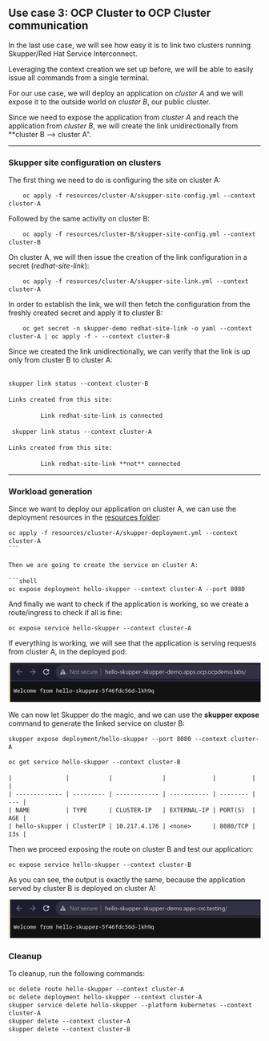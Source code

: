 ## Use case 3: OCP Cluster to OCP Cluster communication

In the last use case, we will see how easy it is to link two clusters running Skupper/Red Hat Service Interconnect.

Leveraging the context creation we set up before, we will be able to easily issue all commands from a single terminal.

For our use case, we will deploy an application on _cluster A_ and we will expose it to the outside world on _cluster B_, our public cluster.

Since we need to expose the application from _cluster A_ and reach the application from _cluster B_, we will create the link unidirectionally from \*\*cluster B --> cluster A".

---

### Skupper site configuration on clusters

The first thing we need to do is configuring the site on cluster A:

```shell
    oc apply -f resources/cluster-A/skupper-site-config.yml --context cluster-A
```

Followed by the same activity on cluster B:

```shell
    oc apply -f resources/cluster-B/skupper-site-config.yml --context cluster-B
```

On cluster A, we will then issue the creation of the link configuration in a secret (_redhat-site-link_):

```shell
    oc apply -f resources/cluster-A/skupper-site-link.yml --context cluster-A
```

In order to establish the link, we will then fetch the configuration from the freshly created secret and apply it to cluster B:

```shell
    oc get secret -n skupper-demo redhat-site-link -o yaml --context cluster-A | oc apply -f - --context cluster-B
```

Since we created the link unidirectionally, we can verify that the link is up only from cluster B to cluster A:

```shell

skupper link status --context cluster-B

Links created from this site:

         Link redhat-site-link is connected

 skupper link status --context cluster-A

Links created from this site:

         Link redhat-site-link **not** connected
```

---

### Workload generation

Since we want to deploy our application on cluster A, we can use the deployment resources in the [resources folder](./resources/cluster-A/):

````shell
oc apply -f resources/cluster-A/skupper-deployment.yml --context cluster-A
```

Then we are going to create the service on cluster A:

```shell
oc expose deployment hello-skupper --context cluster-A --port 8080
````

And finally we want to check if the application is working, so we create a route/ingress to check if all is fine:

```shell
oc expose service hello-skupper --context cluster-A
```

If everything is working, we will see that the application is serving requests from cluster A, in the deployed pod:

![](./_assets/cluster-A-hello-skupper.png)

We can now let Skupper do the magic, and we can use the **skupper expose** command to generate the linked service on cluster B:

```shell
skupper expose deployment/hello-skupper --port 8080 --context cluster-A
```

```shell
oc get service hello-skupper --context cluster-B

|               |           |              |             |          |     |
| ------------- | --------- | ------------ | ----------- | -------- | --- |
| NAME          | TYPE      | CLUSTER-IP   | EXTERNAL-IP | PORT(S)  | AGE |
| hello-skupper | ClusterIP | 10.217.4.176 | <none>      | 8080/TCP | 13s |
```

Then we proceed exposing the route on cluster B and test our application:

```shell
oc expose service hello-skupper --context cluster-B
```

As you can see, the output is exactly the same, because the application served by cluster B is deployed on cluster A!

![](./_assets/cluster-B-hello-skupper.png)

### Cleanup

To cleanup, run the following commands:

```shell
oc delete route hello-skupper --context cluster-A
oc delete deployment hello-skupper --context cluster-A
skupper service delete hello-skupper --platform kubernetes --context cluster-A
skupper delete --context cluster-A
skupper delete --context cluster-B
```
